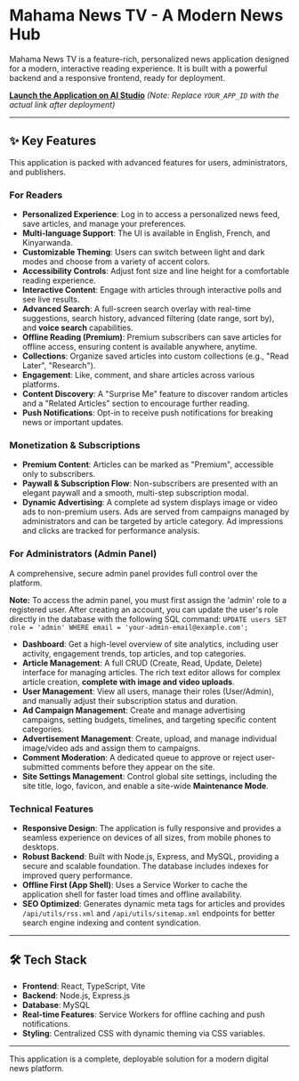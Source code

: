 # Mahama News TV - A Modern News Hub

Mahama News TV is a feature-rich, personalized news application designed for a modern, interactive reading experience. It is built with a powerful backend and a responsive frontend, ready for deployment.

**[Launch the Application on AI Studio](https://aistudio.google.com/app/YOUR_APP_ID)**  *(Note: Replace `YOUR_APP_ID` with the actual link after deployment)*

---

## ✨ Key Features

This application is packed with advanced features for users, administrators, and publishers.

### For Readers

*   **Personalized Experience**: Log in to access a personalized news feed, save articles, and manage your preferences.
*   **Multi-language Support**: The UI is available in English, French, and Kinyarwanda.
*   **Customizable Theming**: Users can switch between light and dark modes and choose from a variety of accent colors.
*   **Accessibility Controls**: Adjust font size and line height for a comfortable reading experience.
*   **Interactive Content**: Engage with articles through interactive polls and see live results.
*   **Advanced Search**: A full-screen search overlay with real-time suggestions, search history, advanced filtering (date range, sort by), and **voice search** capabilities.
*   **Offline Reading (Premium)**: Premium subscribers can save articles for offline access, ensuring content is available anywhere, anytime.
*   **Collections**: Organize saved articles into custom collections (e.g., "Read Later", "Research").
*   **Engagement**: Like, comment, and share articles across various platforms.
*   **Content Discovery**: A "Surprise Me" feature to discover random articles and a "Related Articles" section to encourage further reading.
*   **Push Notifications**: Opt-in to receive push notifications for breaking news or important updates.

### Monetization & Subscriptions

*   **Premium Content**: Articles can be marked as "Premium", accessible only to subscribers.
*   **Paywall & Subscription Flow**: Non-subscribers are presented with an elegant paywall and a smooth, multi-step subscription modal.
*   **Dynamic Advertising**: A complete ad system displays image or video ads to non-premium users. Ads are served from campaigns managed by administrators and can be targeted by article category. Ad impressions and clicks are tracked for performance analysis.

### For Administrators (Admin Panel)

A comprehensive, secure admin panel provides full control over the platform. 

**Note:** To access the admin panel, you must first assign the 'admin' role to a registered user. After creating an account, you can update the user's role directly in the database with the following SQL command:
`UPDATE users SET role = 'admin' WHERE email = 'your-admin-email@example.com';`

*   **Dashboard**: Get a high-level overview of site analytics, including user activity, engagement trends, top articles, and top categories.
*   **Article Management**: A full CRUD (Create, Read, Update, Delete) interface for managing articles. The rich text editor allows for complex article creation, **complete with image and video uploads**.
*   **User Management**: View all users, manage their roles (User/Admin), and manually adjust their subscription status and duration.
*   **Ad Campaign Management**: Create and manage advertising campaigns, setting budgets, timelines, and targeting specific content categories.
*   **Advertisement Management**: Create, upload, and manage individual image/video ads and assign them to campaigns.
*   **Comment Moderation**: A dedicated queue to approve or reject user-submitted comments before they appear on the site.
*   **Site Settings Management**: Control global site settings, including the site title, logo, favicon, and enable a site-wide **Maintenance Mode**.

### Technical Features

*   **Responsive Design**: The application is fully responsive and provides a seamless experience on devices of all sizes, from mobile phones to desktops.
*   **Robust Backend**: Built with Node.js, Express, and MySQL, providing a secure and scalable foundation. The database includes indexes for improved query performance.
*   **Offline First (App Shell)**: Uses a Service Worker to cache the application shell for faster load times and offline availability.
*   **SEO Optimized**: Generates dynamic meta tags for articles and provides `/api/utils/rss.xml` and `/api/utils/sitemap.xml` endpoints for better search engine indexing and content syndication.

---

## 🛠 Tech Stack

*   **Frontend**: React, TypeScript, Vite
*   **Backend**: Node.js, Express.js
*   **Database**: MySQL
*   **Real-time Features**: Service Workers for offline caching and push notifications.
*   **Styling**: Centralized CSS with dynamic theming via CSS variables.

---

This application is a complete, deployable solution for a modern digital news platform.